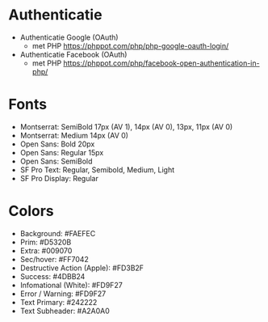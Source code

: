 # Authenticatie 

- Authenticatie Google (OAuth)
  - met PHP https://phppot.com/php/php-google-oauth-login/
- Authenticatie Facebook (OAuth)
  - met PHP https://phppot.com/php/facebook-open-authentication-in-php/

# Fonts

- Montserrat: SemiBold 17px (AV 1), 14px (AV 0), 13px, 11px (AV 0)
- Montserrat: Medium 14px (AV 0)
- Open Sans: Bold 20px 
- Open Sans: Regular 15px
- Open Sans: SemiBold
- SF Pro Text: Regular, Semibold, Medium, Light
- SF Pro Display: Regular

# Colors

- Background: #FAEFEC
- Prim: #D5320B
- Extra: #009070
- Sec/hover: #FF7042
- Destructive Action (Apple): #FD3B2F
- Success: #4DBB24
- Infomational (White): #FD9F27
- Error / Warning: #FD9F27
- Text Primary: #242222
- Text Subheader: #A2A0A0